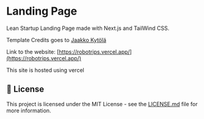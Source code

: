 # Landing Page
Lean Startup Landing Page made with Next.js and TailWind CSS.

Template Credits goes to <a href= "https://github.com/jkytoela/next-startd">Jaakko Kytölä</a>

Link to the website:  [https://robotrips.vercel.app/](https://robotrips.vercel.app/)

This site is hosted using vercel 

## 📝 License

This project is licensed under the MIT License - see the [LICENSE.md](LICENSE.md) file for more information.
